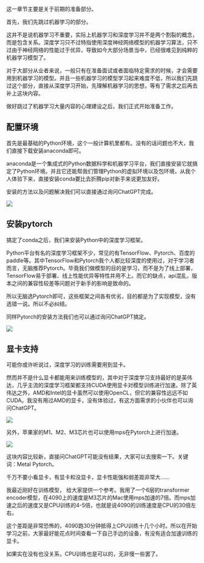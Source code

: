 这一章节主要是关于前期的准备部分。



首先，我们先跳过机器学习的部分。



这并不是说机器学习不重要，实际上机器学习和深度学习并不是两个割裂的概念，而是包含关系。深度学习只不过特指使用深度神经网络模型的机器学习算法，只不过由于神经网络的性能过于优异，导致如今大部分场景当中，已经很难见到纯粹的机器学习模型了。



对于大部分从业者来说，一般只有在准备面试或者面临特定需求的时候，才会需要用到机器学习的模型。并且一些机器学习的模型学习起来难度不低，所以我们先跳过这个部分，直接从深度学习开始，先理解机器学习的思想，等有了需求之后再去补上这块内容。



做好跳过了机器学习大量内容的心理建设之后，我们正式开始准备工作。



## 配置环境



首先是最基础的Python环境，这个一般计算机里都有。没有的话问题也不大，我们直接下载安装anaconda即可。



anaconda是一个集成式的Python数据科学和机器学习平台，我们直接安装它就搞定了Python环境。并且它还能帮我们管理Python的虚拟环境以及包环境，从我个人体验下来，直接安装conda要比去折腾pip对新手来说更加友好。



安装的方法以及问题解决我们可以直接通过询问ChatGPT完成。



![](https://moutsea-blog.oss-cn-hangzhou.aliyuncs.com/image-20240118235359018.png)



## 安装pytorch



搞定了conda之后，我们来安装Python中的深度学习框架。



Python平台有名的深度学习框架不少，常见的有TensorFlow、Pytorch、百度的paddle等。其中TensorFlow和Pytorch我个人都比较深度的使用过，对于学习者而言，无脑推荐Pytorch。毕竟我们做模型的目的是学习，而不是为了线上部署，TensorFlow易于部署、线上性能优异等特性并用不上。而它的缺点，api混乱，版本之间的兼容性较差等问题对于新手的影响是致命的。



所以无脑选Pytorch即可，这些框架之间各有优劣，目的都是为了实现模型，没有选错一说。所以不必纠结。



同样Pytorch的安装方法我们也可以通过询问ChatGPT搞定。

![](https://moutsea-blog.oss-cn-hangzhou.aliyuncs.com/image-20240118235629738.png)



## 显卡支持



可能你或许听说过，深度学习的训练需要用到显卡。



然而并不是什么显卡都能用来训练模型的，其中对于深度学习支持最好的是英伟达，几乎主流的深度学习框架都支持CUDA使用显卡对模型训练进行加速。除了英伟达之外，AMD和Intel的显卡虽然可以使用OpenCL，但它的兼容性远远不如CUDA。我没有用过AMD的显卡，没有体验过，有这方面需求的小伙伴也可以询问ChatGPT。



![](https://moutsea-blog.oss-cn-hangzhou.aliyuncs.com/image-20240119000858200.png)



另外，苹果家的M1、M2、M3芯片也可以使用mps在Pytorch上进行加速。



![](https://moutsea-blog.oss-cn-hangzhou.aliyuncs.com/image-20240119001528687.png)



这块内容比较新，直接问ChatGPT可能没有结果，大家可以去搜索一下。关键词：Metal Pytorch。



千万不要小看显卡，有显卡和没显卡，显卡性能强和弱差距非常大……



我最近刚好在训练模型， 给大家提供一个参考。我用了一个6层的transformer encoder模型，在4090上的速度是M3芯片的Mac使用mps加速的7倍。而mps加速之后的速度又是CPU训练的4-5倍，也就是说4090的训练速度是CPU的30倍左右。



这个差距是非常恐怖的，4090跑30分钟抵得上CPU训练十几个小时。所以在开始学习之前，大家最好能花点时间查看一下自己手边的设备，有没有适合加速训练的显卡。



如果实在没有也没关系，CPU训练也是可以的，无非慢一些罢了。

